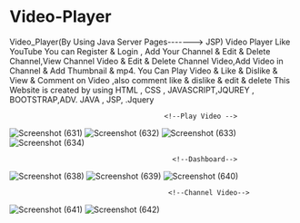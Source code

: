 # Video-Player

Video_Player(By Using Java Server Pages-------> JSP) Video Player Like YouTube You can Register &amp; Login , Add Your Channel &amp; Edit &amp; Delete Channel,View Channel Video &amp; Edit &amp; Delete Channel Video,Add Video in Channel &amp; Add Thumbnail &amp; mp4. You Can Play Video &amp; Like &amp; Dislike &amp; View &amp; Comment on Video ,also comment like &amp; dislike &amp; edit &amp; delete This Website is created by using HTML , CSS , JAVASCRIPT,JQUREY , BOOTSTRAP,ADV. JAVA , JSP, .Jquery 



 


                                          <!--Play Video -->
   ![Screenshot (631)](https://user-images.githubusercontent.com/94986091/188491396-19a057cb-589f-4fb8-a13e-3b9e6b1a8820.png)
   ![Screenshot (632)](https://user-images.githubusercontent.com/94986091/188491415-11b87038-f24f-4b2d-abf8-4dac33b3b352.png)
   ![Screenshot (633)](https://user-images.githubusercontent.com/94986091/188491441-99ccfd31-88d8-47ed-bf14-ac18d80d78d6.png)
   ![Screenshot (634)](https://user-images.githubusercontent.com/94986091/188491465-448181f6-42fb-415f-8139-eeda623907e2.png)

  
                                            <!--Dashboard-->
   ![Screenshot (638)](https://user-images.githubusercontent.com/94986091/188491689-a52bbba8-fd16-4aea-bfc1-db90e5355f8d.png)
   ![Screenshot (639)](https://user-images.githubusercontent.com/94986091/188491712-901e08f6-7573-4307-8096-5f881cb42a9c.png)
   ![Screenshot (640)](https://user-images.githubusercontent.com/94986091/188491737-1315010c-c53c-4584-bb34-76bd638ea6bc.png)
   


 
 
                                           <!--Channel Video-->
   ![Screenshot (641)](https://user-images.githubusercontent.com/94986091/188491816-e8a30a26-afd7-4e6c-ac14-c8b180c5ad31.png)
   ![Screenshot (642)](https://user-images.githubusercontent.com/94986091/188491857-067f800f-ad27-4949-86cf-977866637e21.png)


                                       
                                            
    
                                        


    

     

                              
      
                              
      

      
